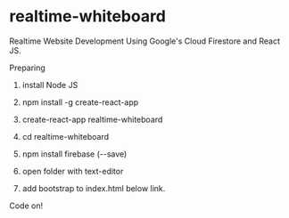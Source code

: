 # realtime-whiteboard
Realtime Website Development Using Google's Cloud Firestore and React JS.

Preparing
  1. install Node JS
  2. npm install -g create-react-app
  3. create-react-app realtime-whiteboard
  4. cd realtime-whiteboard
  5. npm install firebase (--save)
  6. open folder with text-editor

  7. add bootstrap to index.html below link.
  <link rel="stylesheet" href="https://maxcdn.bootstrapcdn.com/bootstrap/4.0.0/css/bootstrap.min.css" integrity="sha384-Gn5384xqQ1aoWXA+058RXPxPg6fy4IWvTNh0E263XmFcJlSAwiGgFAW/dAiS6JXm" crossorigin="anonymous">

Code on!
